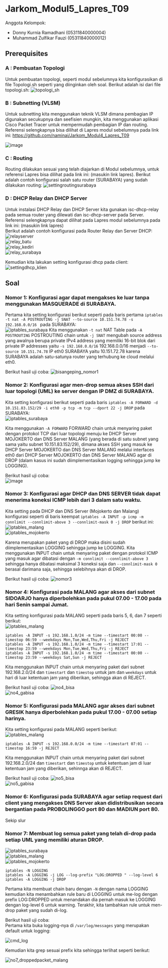# Jarkom_Modul5_Lapres_T09
Anggota Kelompok:
- Donny Kurnia Ramadhani (05311840000004)  
- Muhammad Zulfikar Fauzi (05311840000012)  

## Prerequisites
### A : Pembuatan Topologi
Untuk pembuatan topologi, seperti modul sebelumnya kita konfigurasikan di file Topologi.sh seperti yang diinginkan oleh soal. Berikut adalah isi dari file topologi.sh:
![topologi_sh](https://user-images.githubusercontent.com/61267430/103164636-700dee00-4840-11eb-948a-464089170703.PNG) 

### B : Subnetting (VLSM)
Untuk subnetting kita menggunakan teknik VLSM dimana pembagian IP digunakan secukupnya dan seefisien mungkin, kita menggunakan aplikasi Cisco Packet Tracer untuk mempermudah pembagian IP dan routing. Referensi selengkapnya bisa dilihat di Lapres modul sebelumnya pada link ini: https://github.com/naminai/Jarkom_Modul4_Lapres_T09

![image](https://user-images.githubusercontent.com/61267430/103167050-6db88d80-485a-11eb-8026-275088193bb9.png)

### C : Routing
Routing dilakukan sesuai yang telah diajarkan di Modul sebelumnya, untuk referensi Lapres bisa dilihat pada link ini: (masukin link lapres).
Berikut adalah contoh konfigurasi salah satu router (SURABAYA) yang sudah dilakukan routing: 
![settingroutingsurabaya](https://user-images.githubusercontent.com/61267430/103164658-c0854b80-4840-11eb-88d5-6fb8df26c007.PNG)

### D : DHCP Relay dan DHCP Server
Untuk instalasi DHCP Relay dan DHCP Server kita gunakan isc-dhcp-relay pada semua router yang dilewati dan isc-dhcp-server pada Server. Referensi selengkapnya dapat dilihat pada Lapres modul sebelumnya pada link ini: (masukin link lapres)  
Berikut adalah contoh konfigurasi pada Router Relay dan Server DHCP:  
![relayserver](https://user-images.githubusercontent.com/61267430/103164678-f1658080-4840-11eb-91d8-1d5a3f5dcc97.PNG)  
![relay_batu](https://user-images.githubusercontent.com/61267430/103164679-f296ad80-4840-11eb-934a-c753e36c4f02.PNG)  
![relay_kediri](https://user-images.githubusercontent.com/61267430/103164680-f32f4400-4840-11eb-8f0b-f3ca4f48873e.PNG)  
![relay_surabaya](https://user-images.githubusercontent.com/61267430/103164682-f3c7da80-4840-11eb-8d53-c14168b35ec8.PNG)  

Kemudian kita lakukan setting konfigurasi dhcp pada client:  
![settingdhcp_klien](https://user-images.githubusercontent.com/61267430/103164706-3b4e6680-4841-11eb-9314-51062846cfa0.PNG)

## Soal
### Nomor 1: Konfigurasi agar dapat mengakses ke luar tanpa menggunakan MASQUERADE di SURABAYA.
Pertama kita setting konfigurasi berikut seperti pada baris pertama `iptables -t nat -A POSTROUTING -j SNAT --to-source 10.151.74.78 -s 192.168.0.0/16 ` pada SURABAYA:  
![iptables_surabaya](https://user-images.githubusercontent.com/61267430/103164774-f70f9600-4841-11eb-9231-e913de2f8d7e.PNG) 
Kita menggunakan `-t nat` NAT Table pada `-A POSTROUTING` POSTROUTING chain untuk `-j SNAT` mengubah source address yang awalnya berupa private IPv4 address yang memiliki 16-bit blok dari private IP addresses yaitu `-s 192.168.0.0/16` 192.168.0.0/16 menjadi `--to-source 10.151.74.78` IP eth0 SURABAYA yaitu 10.151.72.78 karena SURABAYA adalah satu-satunya router yang terhubung ke cloud melalui eth0.

Berikut hasil uji coba: 
![bisangeping_nomor1](https://user-images.githubusercontent.com/61267430/103166767-ecf89200-4857-11eb-8b58-cbf4f52267ba.PNG)  

### Nomor 2: Konfigurasi agar men-drop semua akses SSH dari luar topologi (UML) ke server dengan IP DMZ di SURABAYA.
Kita setting konfigurasi berikut seperti pada baris `iptables -A FORWARD -d 10.151.83.152/29 -i eth0 -p tcp -m tcp --dport 22 -j DROP` pada SURABAYA:   
![iptables_surabaya](https://user-images.githubusercontent.com/61267430/103164774-f70f9600-4841-11eb-9231-e913de2f8d7e.PNG)  

Kita menggunakan `-A FORWARD` FORWARD chain untuk menyaring paket dengan protokol TCP dari luar topologi menuju ke DHCP Server MOJOKERTO dan DNS Server MALANG (yang berada di satu subnet yang sama yaitu subnet 10.151.83.152/29), dimana akses SSH yang masuk ke DHCP Server MOJOKERTO dan DNS Server MALANG melalui interfaces eth0 dari DHCP Server MOJOKERTO dan DNS Server MALANG agar di DROP (dalam kasus ini sudah diimplementasikan logging sehingga jump ke LOGGING).

Berikut hasil uji coba:   
![image](https://user-images.githubusercontent.com/61267430/103166964-b7ed3f00-4859-11eb-9619-f0baeab8adb6.png) 

### Nomor 3: Konfigurasi agar DHCP dan DNS SERVER tidak dapat menerima koneksi ICMP lebih dari 3 dalam satu waktu.
Kita setting pada DHCP dan DNS Server (Mojokerto dan Malang) konfigurasi seperti di baris keempat `iptables -A INPUT -p icmp -m connlimit --connlimit-above 3 --connlimit-mask 0 -j DROP` berikut ini:  
![iptables_malang](https://user-images.githubusercontent.com/61267430/103164868-44d8ce00-4843-11eb-93af-f2643066d4da.PNG)  
![iptables_mojokerto](https://user-images.githubusercontent.com/61267430/103164869-4609fb00-4843-11eb-9023-cf998259df32.PNG)  

Karena merupakan paket yang di DROP maka disini sudah diimplementasikan LOGGING sehingga jump ke LOGGING. Kita menggunakan INPUT chain untuk menyaring paket dengan protokol ICMP yang masuk agar dibatasi dengan `-m connlimit --connlimit-above 3`  sehingga hanya dibatasi maksimal 3 koneksi saja dan `--connlimit-mask 0` berasal darimana saja, sehingga selebihnya akan di DROP. 

Berikut hasil uji coba:
![nomor3](https://user-images.githubusercontent.com/61267430/103166778-0ac5f700-4858-11eb-9c3a-1ce95d07dc27.PNG)

### Nomor 4: Konfigurasi pada MALANG agar akses dari subnet SIDOARJO hanya diperbolehkan pada pukul 07.00 - 17.00 pada hari Senin sampai Jumat.
Kita setting konfigurasi pada MALANG seperti pada baris 5, 6, dan 7 seperti berikut:  
![iptables_malang](https://user-images.githubusercontent.com/61267430/103164868-44d8ce00-4843-11eb-93af-f2643066d4da.PNG)  
```
iptables -A INPUT -s 192.168.1.0/24 -m time --timestart 00:00 --timestop 06:59 --weekdays Mon,Tue,Wed,Thu,Fri -j REJECT
iptables -A INPUT -s 192.168.1.0/24 -m time --timestart 17:01 --timestop 23:59 --weekdays Mon,Tue,Wed,Thu,Fri -j REJECT
iptables -A INPUT -s 192.168.1.0/24 -m time --timestart 00:00 --timestop 23:59 --weekdays Sat,Sun -j REJECT
```

Kita menggunakan INPUT chain untuk menyaring paket dari subnet 192.168.2.0/24 dan `timestart` dan `timestop` untuk jam dan `weekdays` untuk hari di luar ketentuan jam yang diberikan, sehingga akan di REJECT.

Berikut hasil uji coba:
![no4_bisa](https://user-images.githubusercontent.com/61267430/103166786-203b2100-4858-11eb-9d84-59adb344ffe8.PNG)    
![no4_gabisa](https://user-images.githubusercontent.com/61267430/103166788-20d3b780-4858-11eb-88b7-4e63f98ed0e7.PNG)    
  

### Nomor 5: Konfigurasi pada MALANG agar akses dari subnet GRESIK hanya diperbolehkan pada pukul 17.00 - 07.00 setiap harinya.
Kita setting konfigurasi pada MALANG seperti berikut:  
![iptables_malang](https://user-images.githubusercontent.com/61267430/103164868-44d8ce00-4843-11eb-93af-f2643066d4da.PNG)  
```
iptables -A INPUT -s 192.168.0.0/24 -m time --timestart 07:01 --timestop 16:59 -j REJECT
```   
Kita menggunakan INPUT chain untuk menyaring paket dari subnet 192.168.2.0/24 dan `timestart` dan `timestop` untuk ketentuan jam di luar ketentuan jam yang diberikan, sehinnga akan di REJECT.

Berikut hasil uji coba: 
![no5_bisa](https://user-images.githubusercontent.com/61267430/103166796-33e68780-4858-11eb-89dd-3ff8fa6401e0.PNG)  
![no5_gabisa](https://user-images.githubusercontent.com/61267430/103166799-347f1e00-4858-11eb-9309-5ca252f3b8ca.PNG)  

### Nomor 6: Konfigurasi pada SURABAYA agar setiap request dari client yang mengakses DNS Server akan didistribusikan secara bergantian pada PROBOLINGGO port 80 dan MADIUN port 80.
Sekip slur  

### Nomor 7: Membuat log semua paket yang telah di-drop pada setiap UML yang memiliki aturan DROP.  
![iptables_surabaya](https://user-images.githubusercontent.com/61267430/103164774-f70f9600-4841-11eb-9231-e913de2f8d7e.PNG)  
![iptables_malang](https://user-images.githubusercontent.com/61267430/103164868-44d8ce00-4843-11eb-93af-f2643066d4da.PNG)  
![iptables_mojokerto](https://user-images.githubusercontent.com/61267430/103164869-4609fb00-4843-11eb-9023-cf998259df32.PNG)  
```
iptables -N LOGGING
iptables -A LOGGING -j LOG --log-prefix "LOG:DROPPED " --log-level 6
iptables -A LOGGING -j DROP
```

Pertama kita membuat chain baru dengan `-N` dengan nama LOGGING kemudian kita menambahkan rule baru di LOGGING untuk me-log dengan prefix LOG:DROPPED untuk menandakan dia pernah masuk ke LOGGING dengan log-level 6 untuk warning. Terakhir, kita tambahkan rule untuk men-drop paket yang sudah di-log.

Berikut hasil uji coba:   
Pertama kita buka logging-nya di `/var/log/messages` yang merupakan default untuk logging:  

![cmd_log](https://user-images.githubusercontent.com/61267430/103166814-46f95780-4858-11eb-985c-a1b4bb71516a.PNG) 

Kemudian kita grep sesuai prefix kita sehingga terlihat seperti berikut:  

![no7_droppedpacket_malang](https://user-images.githubusercontent.com/61267430/103166753-bde22080-4857-11eb-9f4c-51628f5fcf20.PNG)  
